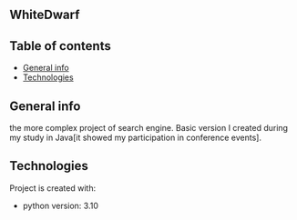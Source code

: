 ## WhiteDwarf

## Table of contents
* [General info](#general-info)
* [Technologies](#technologies)

## General info

the more complex project of search engine. Basic version I created during my study in Java[it showed my participation in conference
events].
	
## Technologies
Project is created with:
* python version: 3.10
